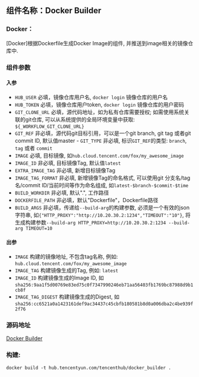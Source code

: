 ## 组件名称：Docker Builder

### Docker：
[Docker]根据Dockerfile生成Docker Image的组件, 并推送到image相关的镜像仓库中.

### 组件参数

#### 入参

- `HUB_USER` 必填，镜像仓库用户名, `docker login` 镜像仓库的用户名
- `HUB_TOKEN` 必填，镜像仓库用户token, `docker login` 镜像仓库的用户密码
- `GIT_CLONE_URL` 必填，源代码地址，如为私有仓库需要授权; 如需使用系统关联的git仓库, 可以从系统提供的全局环境变量中获取: `${_WORKFLOW_GIT_CLONE_URL}`
- `GIT_REF` 非必填，源代码git目标引用，可以是一个git branch, git tag 或者git commit ID, 默认值master - `GIT_TYPE` 非必填, 标识`GIT_REF`的类型: `branch`, `tag` 或者 `commit`
- `IMAGE` 必填, 目标镜像, 如`hub.cloud.tencent.com/fox/my_awesome_image`
- `IMAGE_ID` 非必填, 目标镜像Tag, 默认值`latest`
- `EXTRA_IMAGE_TAG` 非必填, 新增目标镜像Tag
- `IMAGE_TAG_FORMAT` 非必填, 新增镜像Tag的命名格式, 可以使用git 分支名/tag名/commit ID/当前时间等作为命名组成, 如`latest-$branch-$commit-$time`
- `BUILD_WORKDIR` 非必填, 默认".", 工作路径
- `DOCKERFILE_PATH` 非必填，默认"Dockerfile"，Dockerfile路径
- `BUILD_ARGS` 非必填，传递给`--build-arg`的构建参数, 必须是一个有效的json字符串, 如`{"HTTP_PROXY":"http://10.20.30.2:1234","TIMEOUT":"10"}`, 将生成构建参数`--build-arg HTTP_PROXY=http://10.20.30.2:1234 --build-arg TIMEOUT=10`


#### 出参

- `IMAGE` 构建的镜像地址, 不包含tag名称, 例如: `hub.cloud.tencent.com/fox/my_awesome_image`
- `IMAGE_TAG` 构建镜像生成的Tag, 例如: `latest`
- `IMAGE_ID` 构建镜像生成的Image ID, 如`sha256:9aa1f5d00769e83ed75c0f7347990246eb71aa56403fb1769bc87988d9b1cb8f`
- `IMAGE_TAG_DIGEST` 构建镜像生成的Digest, 如`sha256:cc6521a0a1423161def9ac34437c45cbfb180581b8d0a006dba2c4be939f2f76`

### 源码地址

[Docker Builder](https://github.com/tencentyun/workflow-components/tree/master/container/docker_builder)

### 构建:

`docker build -t hub.tencentyun.com/tencenthub/docker_builder .`
